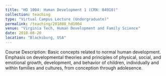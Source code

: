```yaml
---
title: "HD 1004: Human Development 1 (CRN: 84910)"
collection: teaching
type: "Virtual Campus Lecture (Undergraduate)"
permalink: /teaching/201808_hd1004
venue: "Virginia Tech, Human Development and Family Science"
date: 2018-08-20
location: "Blacksburg, USA"
---
```


Course Description: Basic concepts related to normal human development. Emphasis on developmental theories and principles of physical, social, and emotional growth, development, and behavior of children, individually and within families and cultures, from conception through adolesence.
